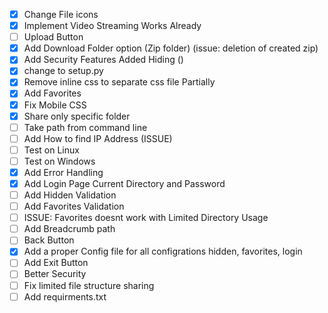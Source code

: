 - [x] Change File icons 
- [x] Implement Video Streaming Works Already
- [ ] Upload Button	
- [x] Add Download Folder option (Zip folder) (issue: deletion of created zip)
- [x] Add Security Features Added Hiding ()
- [x] change to setup.py 
- [x] Remove inline css to separate css file Partially 
- [x] Add Favorites 
- [x] Fix Mobile CSS 
- [x] Share only specific folder 
- [ ] Take path from command line
- [ ] Add How to find IP Address (ISSUE)
- [ ] Test on Linux
- [ ] Test on Windows
- [x] Add Error Handling 
- [x] Add Login Page Current Directory and Password 
- [ ] Add Hidden Validation
- [ ] Add Favorites Validation
- [ ] ISSUE: Favorites doesnt work with Limited Directory Usage
- [ ] Add Breadcrumb path
- [ ] Back Button
- [x] Add a proper Config file for all configrations hidden, favorites, login 
- [ ] Add Exit Button
- [ ] Better Security
- [ ] Fix limited file structure sharing
- [ ] Add requirments.txt
